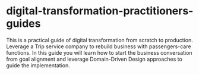 # digital-transformation-practitioners-guides
This is a practical guide of digital transformation from scratch to production. Leverage a Trip service company to rebuild business with passengers-care functions. In this guide you will learn how to start the business conversation from goal alignment and leverage Domain-Driven Design approaches to guide the implementation.
